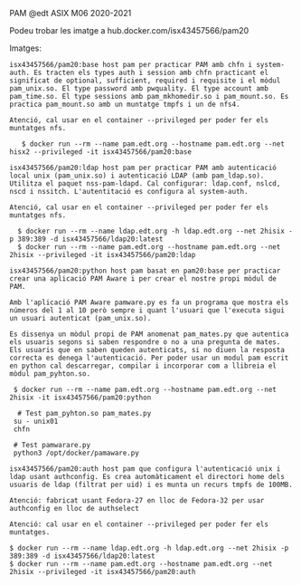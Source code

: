 PAM
@edt ASIX M06 2020-2021

Podeu trobar les imatge a hub.docker.com/isx43457566/pam20

Imatges:

    isx43457566/pam20:base host pam per practicar PAM amb chfn i system-auth. Es tracten els types auth i session amb chfn practicant el significat de optional, sufficient, required i requisite i el mòdul pam_unix.so. El type password amb pwquality. El type account amb pam_time.so. El type sessions amb pam_mkhomedir.so i pam_mount.so. Es practica pam_mount.so amb un muntatge tmpfs i un de nfs4.

    Atenció, cal usar en el container --privileged per poder fer els muntatges nfs.

 	   $ docker run --rm --name pam.edt.org --hostname pam.edt.org --net hisx2 --privileged -it isx43457566/pam20:base

    isx43457566/pam20:ldap host pam per practicar PAM amb autenticació local unix (pam_unix.so) i autenticació LDAP (amb pam_ldap.so). Utilitza el paquet nss-pam-ldapd. Cal configurar: ldap.conf, nslcd, nscd i nssitch. L'autentitació es configura al system-auth.

    Atenció, cal usar en el container --privileged per poder fer els muntatges nfs.

  	  $ docker run --rm --name ldap.edt.org -h ldap.edt.org --net 2hisix -p 389:389 -d isx43457566/ldap20:latest
  	  $ docker run --rm --name pam.edt.org --hostname pam.edt.org --net 2hisix --privileged -it isx43457566/pam20:ldap

    isx43457566/pam20:python host pam basat en pam20:base per practicar crear una aplicació PAM Aware i per crear el nostre propi mòdul de PAM.

    Amb l'aplicació PAM Aware pamware.py es fa un programa que mostra els números del 1 al 10 però sempre i quant l'usuari que l'executa sigui un usuari autenticat (pam_unix.so).

    Es dissenya un mòdul propi de PAM anomenat pam_mates.py que autentica els usuaris segons si saben respondre o no a una pregunta de mates. Els usuaris que en saben queden autenticats, si no diuen la resposta correcta es denega l'autenticació. Per poder usar un modul pam escrit en python cal descarregar, compilar i incorporar com a llibreia el mòdul pam_pyhton.so.

   	 $ docker run --rm --name pam.edt.org --hostname pam.edt.org --net 2hisix -it isx43457566/pam20:python

  	  # Test pam_pyhton.so pam_mates.py
   	 su - unix01
   	 chfn

   	 # Test pamwarare.py
   	 python3 /opt/docker/pamaware.py

    isx43457566/pam20:auth host pam que configura l'autenticació unix i ldap usant authconfig. Es crea automàticament el directori home dels usuaris de ldap (filtrat per uid) i es munta un recurs tmpfs de 100MB.

    Atenció: fabricat usant Fedora-27 en lloc de Fedora-32 per usar authconfig en lloc de authselect

    Atenció: cal usar en el container --privileged per poder fer els muntatges.

	$ docker run --rm --name ldap.edt.org -h ldap.edt.org --net 2hisix -p 389:389 -d isx43457566/ldap20:latest
	$ docker run --rm --name pam.edt.org --hostname pam.edt.org --net 2hisix --privileged -it isx43457566/pam20:auth

